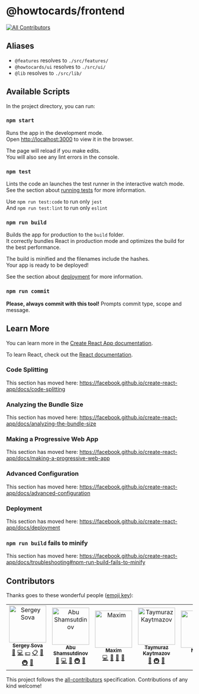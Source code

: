 # @howtocards/frontend

[![All Contributors](https://img.shields.io/badge/all_contributors-5-orange.svg?style=flat-square)](#contributors)

## Aliases

- `@features` resolves to `./src/features/`
- `@howtocards/ui` resolves to `./src/ui/`
- `@lib` resolves to `./src/lib/`

## Available Scripts

In the project directory, you can run:

### `npm start`

Runs the app in the development mode.<br>
Open [http://localhost:3000](http://localhost:3000) to view it in the browser.

The page will reload if you make edits.<br>
You will also see any lint errors in the console.

### `npm test`

Lints the code an launches the test runner in the interactive watch mode.<br>
See the section about [running tests](https://facebook.github.io/create-react-app/docs/running-tests) for more information.

Use `npm run test:code` to run only `jest`<br>
And `npm run test:lint` to run only `eslint`<br>

### `npm run build`

Builds the app for production to the `build` folder.<br>
It correctly bundles React in production mode and optimizes the build for the best performance.

The build is minified and the filenames include the hashes.<br>
Your app is ready to be deployed!

See the section about [deployment](https://facebook.github.io/create-react-app/docs/deployment) for more information.

### `npm run commit`

**Please, always commit with this tool!**
Prompts commit type, scope and message.<br>

## Learn More

You can learn more in the [Create React App documentation](https://facebook.github.io/create-react-app/docs/getting-started).

To learn React, check out the [React documentation](https://reactjs.org/).

### Code Splitting

This section has moved here: https://facebook.github.io/create-react-app/docs/code-splitting

### Analyzing the Bundle Size

This section has moved here: https://facebook.github.io/create-react-app/docs/analyzing-the-bundle-size

### Making a Progressive Web App

This section has moved here: https://facebook.github.io/create-react-app/docs/making-a-progressive-web-app

### Advanced Configuration

This section has moved here: https://facebook.github.io/create-react-app/docs/advanced-configuration

### Deployment

This section has moved here: https://facebook.github.io/create-react-app/docs/deployment

### `npm run build` fails to minify

This section has moved here: https://facebook.github.io/create-react-app/docs/troubleshooting#npm-run-build-fails-to-minify

## Contributors

Thanks goes to these wonderful people ([emoji key](https://github.com/kentcdodds/all-contributors#emoji-key)):

<!-- ALL-CONTRIBUTORS-LIST:START - Do not remove or modify this section -->
<!-- prettier-ignore -->
<table><tr><td align="center"><a href="https://sergeysova.com"><img src="https://avatars0.githubusercontent.com/u/5620073?v=4" width="100px;" alt="Sergey Sova"/><br /><sub><b>Sergey Sova</b></sub></a><br /><a href="https://github.com/howtocards/frontend/commits?author=sergeysova" title="Documentation">📖</a> <a href="https://github.com/howtocards/frontend/commits?author=sergeysova" title="Code">💻</a> <a href="#financial-sergeysova" title="Financial">💵</a> <a href="#eventOrganizing-sergeysova" title="Event Organizing">📋</a> <a href="#ideas-sergeysova" title="Ideas, Planning, & Feedback">🤔</a> <a href="#infra-sergeysova" title="Infrastructure (Hosting, Build-Tools, etc)">🚇</a> <a href="#review-sergeysova" title="Reviewed Pull Requests">👀</a></td><td align="center"><a href="https://github.com/yakotika"><img src="https://avatars0.githubusercontent.com/u/22033385?v=4" width="100px;" alt="Abu Shamsutdinov"/><br /><sub><b>Abu Shamsutdinov</b></sub></a><br /><a href="https://github.com/howtocards/frontend/commits?author=yakotika" title="Documentation">📖</a> <a href="https://github.com/howtocards/frontend/commits?author=yakotika" title="Code">💻</a> <a href="#ideas-yakotika" title="Ideas, Planning, & Feedback">🤔</a> <a href="#infra-yakotika" title="Infrastructure (Hosting, Build-Tools, etc)">🚇</a> <a href="#review-yakotika" title="Reviewed Pull Requests">👀</a></td><td align="center"><a href="https://github.com/mg901"><img src="https://avatars0.githubusercontent.com/u/7874664?v=4" width="100px;" alt="Maxim"/><br /><sub><b>Maxim</b></sub></a><br /><a href="https://github.com/howtocards/frontend/commits?author=mg901" title="Code">💻</a> <a href="#ideas-mg901" title="Ideas, Planning, & Feedback">🤔</a> <a href="#design-mg901" title="Design">🎨</a> <a href="#tool-mg901" title="Tools">🔧</a></td><td align="center"><a href="https://github.com/atassis"><img src="https://avatars2.githubusercontent.com/u/5769345?v=4" width="100px;" alt="Taymuraz Kaytmazov"/><br /><sub><b>Taymuraz Kaytmazov</b></sub></a><br /><a href="#ideas-atassis" title="Ideas, Planning, & Feedback">🤔</a> <a href="#infra-atassis" title="Infrastructure (Hosting, Build-Tools, etc)">🚇</a> <a href="#review-atassis" title="Reviewed Pull Requests">👀</a></td><td align="center"><a href="https://github.com/meowsun"><img src="https://avatars2.githubusercontent.com/u/3519260?v=4" width="100px;" alt="Natalia"/><br /><sub><b>Natalia</b></sub></a><br /><a href="https://github.com/howtocards/frontend/commits?author=meowsun" title="Code">💻</a></td></tr></table>

<!-- ALL-CONTRIBUTORS-LIST:END -->

This project follows the [all-contributors](https://github.com/kentcdodds/all-contributors) specification. Contributions of any kind welcome!
